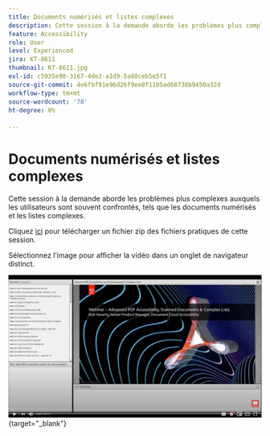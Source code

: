 ```yaml
---
title: Documents numérisés et listes complexes
description: Cette session à la demande aborde les problèmes plus complexes auxquels les utilisateurs sont souvent confrontés, tels que les documents numérisés et les listes complexes
feature: Accessibility
role: User
level: Experienced
jira: KT-8611
thumbnail: KT-8611.jpg
exl-id: c5935e90-3167-4de2-a1d9-5a80ceb5e5f1
source-git-commit: 4e6fbf91e96d26f9ee8f1105ad68738b9450a32d
workflow-type: tm+mt
source-wordcount: '78'
ht-degree: 0%

---
```


# Documents numérisés et listes complexes

Cette session à la demande aborde les problèmes plus complexes auxquels les utilisateurs sont souvent confrontés, tels que les documents numérisés et les listes complexes.

Cliquez [ici](../assets/accessibilitysession4.zip) pour télécharger un fichier zip des fichiers pratiques de cette session.

Sélectionnez l’image pour afficher la vidéo dans un onglet de navigateur distinct.

[![Vidéo Session 4](../assets/Accessibilitysession4_YT.png)](https://youtu.be/RuBk6DqJBFc){target="_blank"}
